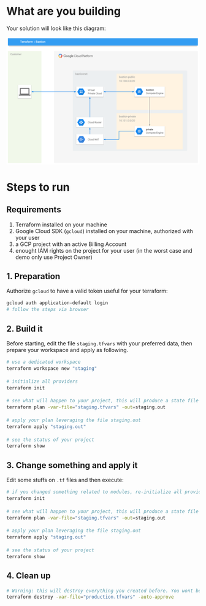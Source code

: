 # What are you building

Your solution will look like this diagram:

![Solution schema](images/tf_bastion.png)

# Steps to run

## Requirements

1.  Terraform installed on your machine
2.  Google Cloud SDK (`gcloud`) installed on your machine, authorized with your user
3.  a GCP project with an active Billing Account 
4.  enought IAM rights on the project for your user (in the worst case and demo only use Project Owner)

## 1. Preparation

Authorize `gcloud` to have a valid token useful for your terraform:

```bash
gcloud auth application-default login
# follow the steps via browser
```



## 2. Build it

Before starting, edit the file `staging.tfvars` with your preferred data, then prepare your workspace and apply as following. 

```bash
# use a dedicated workspace
terraform workspace new "staging"

# initialize all providers
terraform init

# see what will happen to your project, this will produce a state file called staging.out
terraform plan -var-file="staging.tfvars" -out=staging.out

# apply your plan leveraging the file staging.out
terraform apply "staging.out"

# see the status of your project
terraform show
```

## 3. Change something and apply it

Edit some stuffs on `.tf` files and then execute:

```bash
# if you changed something related to modules, re-initialize all providers
terraform init

# see what will happen to your project, this will produce a state file called staging.out
terraform plan -var-file="staging.tfvars" -out=staging.out

# apply your plan leveraging the file staging.out
terraform apply "staging.out"

# see the status of your project
terraform show
```

## 4. Clean up

```bash
# Warning: this will destroy everything you created before. You wont be able to undo it!
terraform destroy -var-file="production.tfvars" -auto-approve
```